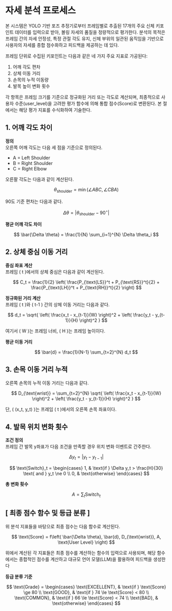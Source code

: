 # 자세 분석 프로세스

본 시스템은 YOLO 기반 포즈 추정기로부터 프레임별로 추출된 17개의 주요 신체 키포인트 데이터를 입력으로 받아, 볼링 자세의 품질을 정량적으로 평가한다. 분석의 목적은 프레임 간의 자세 안정성, 특정 관절 각도 유지, 신체 부위의 일관된 움직임을 기반으로 사용자의 자세를 종합 점수화하고 피드백을 제공하는 데 있다.

프레임 단위로 수집된 키포인트는 다음과 같은 네 가지 주요 지표로 가공된다:

1. 어깨 각도 편차
2. 상체 이동 거리
3. 손목의 누적 이동량
4. 발목 높이 변화 횟수

각 항목은 프레임 크기를 기준으로 정규화된 거리 또는 각도로 계산되며, 최종적으로 사용자 수준(user_level)을 고려한 평가 함수에 의해 통합 점수(Score)로 변환된다. 본 절에서는 해당 평가 지표를 수식화하여 기술한다.

## 1. 어깨 각도 차이

**정의**  
오른쪽 어깨 각도는 다음 세 점을 기준으로 정의된다.
- A = Left Shoulder  
- B = Right Shoulder  
- C = Right Elbow  

오른팔 각도는 다음과 같이 계산된다.

$$
\theta_{\text{shoulder}} = \min \left( \angle ABC, \angle CBA \right)
$$

90도 기준 편차는 다음과 같다.

$$
\Delta \theta = \left| \theta_{\text{shoulder}} - 90^\circ \right|
$$

**평균 어깨 각도 차이**

$$
\bar{\Delta \theta} = \frac{1}{N} \sum_{i=1}^{N} \Delta \theta_i
$$


## 2. 상체 중심 이동 거리

**중심 좌표 계산**  
프레임 \( t \)에서의 상체 중심은 다음과 같이 계산된다.

$$
C_t = \frac{1}{2} \left( \frac{P_{\text{LS}}^t + P_{\text{RS}}^t}{2} + \frac{P_{\text{LH}}^t + P_{\text{RH}}^t}{2} \right)
$$

**정규화된 거리 계산**  
프레임 \( t \)와 \( t-1 \) 간의 상체 이동 거리는 다음과 같다.

$$
d_t = \sqrt{ \left( \frac{x_t - x_{t-1}}{W} \right)^2 + \left( \frac{y_t - y_{t-1}}{H} \right)^2 }
$$

여기서 \( W \)는 프레임 너비, \( H \)는 프레임 높이이다.

**평균 이동 거리**

$$
\bar{d} = \frac{1}{N-1} \sum_{t=2}^{N} d_t
$$


## 3. 손목 이동 거리 누적

오른쪽 손목의 누적 이동 거리는 다음과 같다.

$$
D_{\text{wrist}} = \sum_{t=2}^{N} \sqrt{ \left( \frac{x_t - x_{t-1}}{W} \right)^2 + \left( \frac{y_t - y_{t-1}}{H} \right)^2 }
$$

단, \( (x_t, y_t) \)는 프레임 \( t \)에서의 오른쪽 손목 좌표이다.


## 4. 발목 위치 변화 횟수

**조건 정의**  
프레임 간 발목 y좌표가 다음 조건을 만족할 경우 위치 변화 이벤트로 간주한다.

$$
\Delta y_t = \left| y_t - y_{t-1} \right|
$$

$$
\text{Switch}_t =
\begin{cases}
1, & \text{if } \Delta y_t > \frac{H}{30} \text{ and } y_t \ne 0 \\
0, & \text{otherwise}
\end{cases}
$$

**총 변화 횟수**

$$
A = \sum_{t} \text{Switch}_t
$$

## [ 최종 점수 함수 및 등급 분류 ]

위 분석 지표들을 바탕으로 최종 점수는 다음 함수로 계산된다.

$$
\text{Score} = f\left( \bar{\Delta \theta}, \bar{d}, D_{\text{wrist}}, A, \text{User Level} \right)
$$

위에서 계산된 각 지표들은 최종 점수를 계산하는 함수의 입력으로 사용되며, 해당 함수에서는 종합적인 점수를 계산하고 대규모 언어 모델(LLM)을 활용하여 피드백을 생성한다

**등급 분류 기준**

$$
\text{Grade} =
\begin{cases}
\text{EXCELLENT}, & \text{if } \text{Score} \ge 80 \\
\text{GOOD}, & \text{if } 74 \le \text{Score} < 80 \\
\text{COMMON}, & \text{if } 66 \le \text{Score} < 74 \\
\text{BAD}, & \text{otherwise}
\end{cases}
$$
